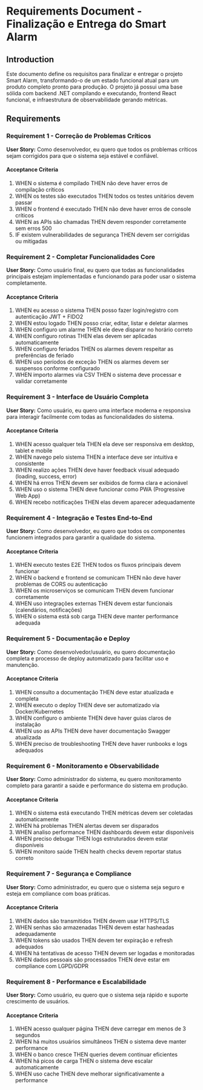 # Requirements Document - Finalização e Entrega do Smart Alarm

## Introduction

Este documento define os requisitos para finalizar e entregar o projeto Smart Alarm, transformando-o de um estado funcional atual para um produto completo pronto para produção. O projeto já possui uma base sólida com backend .NET compilando e executando, frontend React funcional, e infraestrutura de observabilidade gerando métricas.

## Requirements

### Requirement 1 - Correção de Problemas Críticos

**User Story:** Como desenvolvedor, eu quero que todos os problemas críticos sejam corrigidos para que o sistema seja estável e confiável.

#### Acceptance Criteria

1. WHEN o sistema é compilado THEN não deve haver erros de compilação críticos
2. WHEN os testes são executados THEN todos os testes unitários devem passar
3. WHEN o frontend é executado THEN não deve haver erros de console críticos
4. WHEN as APIs são chamadas THEN devem responder corretamente sem erros 500
5. IF existem vulnerabilidades de segurança THEN devem ser corrigidas ou mitigadas

### Requirement 2 - Completar Funcionalidades Core

**User Story:** Como usuário final, eu quero que todas as funcionalidades principais estejam implementadas e funcionando para poder usar o sistema completamente.

#### Acceptance Criteria

1. WHEN eu acesso o sistema THEN posso fazer login/registro com autenticação JWT + FIDO2
2. WHEN estou logado THEN posso criar, editar, listar e deletar alarmes
3. WHEN configuro um alarme THEN ele deve disparar no horário correto
4. WHEN configuro rotinas THEN elas devem ser aplicadas automaticamente
5. WHEN configuro feriados THEN os alarmes devem respeitar as preferências de feriado
6. WHEN uso períodos de exceção THEN os alarmes devem ser suspensos conforme configurado
7. WHEN importo alarmes via CSV THEN o sistema deve processar e validar corretamente

### Requirement 3 - Interface de Usuário Completa

**User Story:** Como usuário, eu quero uma interface moderna e responsiva para interagir facilmente com todas as funcionalidades do sistema.

#### Acceptance Criteria

1. WHEN acesso qualquer tela THEN ela deve ser responsiva em desktop, tablet e mobile
2. WHEN navego pelo sistema THEN a interface deve ser intuitiva e consistente
3. WHEN realizo ações THEN deve haver feedback visual adequado (loading, success, error)
4. WHEN há erros THEN devem ser exibidos de forma clara e acionável
5. WHEN uso o sistema THEN deve funcionar como PWA (Progressive Web App)
6. WHEN recebo notificações THEN elas devem aparecer adequadamente

### Requirement 4 - Integração e Testes End-to-End

**User Story:** Como desenvolvedor, eu quero que todos os componentes funcionem integrados para garantir a qualidade do sistema.

#### Acceptance Criteria

1. WHEN executo testes E2E THEN todos os fluxos principais devem funcionar
2. WHEN o backend e frontend se comunicam THEN não deve haver problemas de CORS ou autenticação
3. WHEN os microserviços se comunicam THEN devem funcionar corretamente
4. WHEN uso integrações externas THEN devem estar funcionais (calendários, notificações)
5. WHEN o sistema está sob carga THEN deve manter performance adequada

### Requirement 5 - Documentação e Deploy

**User Story:** Como desenvolvedor/usuário, eu quero documentação completa e processo de deploy automatizado para facilitar uso e manutenção.

#### Acceptance Criteria

1. WHEN consulto a documentação THEN deve estar atualizada e completa
2. WHEN executo o deploy THEN deve ser automatizado via Docker/Kubernetes
3. WHEN configuro o ambiente THEN deve haver guias claros de instalação
4. WHEN uso as APIs THEN deve haver documentação Swagger atualizada
5. WHEN preciso de troubleshooting THEN deve haver runbooks e logs adequados

### Requirement 6 - Monitoramento e Observabilidade

**User Story:** Como administrador do sistema, eu quero monitoramento completo para garantir a saúde e performance do sistema em produção.

#### Acceptance Criteria

1. WHEN o sistema está executando THEN métricas devem ser coletadas automaticamente
2. WHEN há problemas THEN alertas devem ser disparados
3. WHEN analiso performance THEN dashboards devem estar disponíveis
4. WHEN preciso debugar THEN logs estruturados devem estar disponíveis
5. WHEN monitoro saúde THEN health checks devem reportar status correto

### Requirement 7 - Segurança e Compliance

**User Story:** Como administrador, eu quero que o sistema seja seguro e esteja em compliance com boas práticas.

#### Acceptance Criteria

1. WHEN dados são transmitidos THEN devem usar HTTPS/TLS
2. WHEN senhas são armazenadas THEN devem estar hasheadas adequadamente
3. WHEN tokens são usados THEN devem ter expiração e refresh adequados
4. WHEN há tentativas de acesso THEN devem ser logadas e monitoradas
5. WHEN dados pessoais são processados THEN deve estar em compliance com LGPD/GDPR

### Requirement 8 - Performance e Escalabilidade

**User Story:** Como usuário, eu quero que o sistema seja rápido e suporte crescimento de usuários.

#### Acceptance Criteria

1. WHEN acesso qualquer página THEN deve carregar em menos de 3 segundos
2. WHEN há muitos usuários simultâneos THEN o sistema deve manter performance
3. WHEN o banco cresce THEN queries devem continuar eficientes
4. WHEN há picos de carga THEN o sistema deve escalar automaticamente
5. WHEN uso cache THEN deve melhorar significativamente a performance

